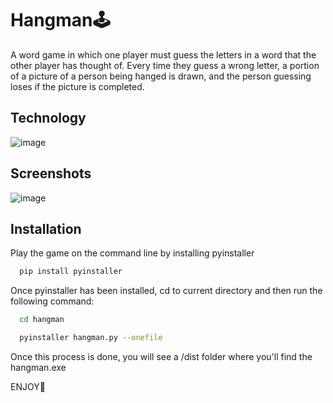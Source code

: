 # Hangman🕹️

A word game in which one player must guess the letters in a word that the other player has thought of. Every time they guess a wrong letter, a portion of a picture of a person being hanged is drawn, and the person guessing loses if the picture is completed.

## Technology

![image](https://user-images.githubusercontent.com/91300383/199087992-89d9551f-06f1-46a9-a60e-358c0e43a1fd.png)

## Screenshots

![image](https://user-images.githubusercontent.com/91300383/198963666-570dec10-45f7-4b6d-bb40-67ad1f0a45e1.png)

## Installation

Play the game on the command line by installing pyinstaller

```bash
  pip install pyinstaller
```

Once pyinstaller has been installed, cd to current directory and then run the following command:

```bash
  cd hangman
```

```bash
  pyinstaller hangman.py --onefile
```

Once this process is done, you will see a /dist folder where you'll find the hangman.exe

ENJOY🎱
